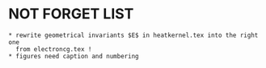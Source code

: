 # NOT FORGET LIST

    * rewrite geometrical invariants $E$ in heatkernel.tex into the right one
      from electroncg.tex !
    * figures need caption and numbering
